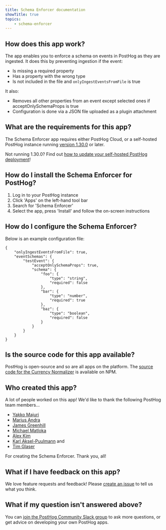 ```yaml
---
title: Schema Enforcer documentation
showTitle: true
topics:
    - schema-enforcer
---
```


## How does this app work?

The app enables you to enforce a schema on events in PostHog as they are ingested. It does this by preventing ingestion if the event:

- Is missing a required property
- Has a property with the wrong type
- Is not included in the file and ```onlyIngestEventsFromFile``` is true

It also:

- Removes all other properties from an event except selected ones if acceptOnlySchemaProps is true
- Configuration is done via a JSON file uploaded as a plugin attachment

## What are the requirements for this app?

The Schema Enforcer app requires either PostHog Cloud, or a self-hosted PostHog instance running [version 1.30.0](https://posthog.com/blog/the-posthog-array-1-30-0) or later. 

Not running 1.30.0? Find out [how to update your self-hosted PostHog deployment](https://posthog.com/docs/self-host/configure/upgrading-posthog)! 

## How do I install the Schema Enforcer for PostHog?

1. Log in to your PostHog instance
2. Click 'Apps' on the left-hand tool bar
3. Search for 'Schema Enforcer' 
4. Select the app, press 'Install' and follow the on-screen instructions

## How do I configure the Schema Enforcer?

Below is an example configuration file:

```
{
    "onlyIngestEventsFromFile": true,
    "eventSchemas": {
        "testEvent": {
            "acceptOnlySchemaProps": true,
            "schema": {
                "foo": {
                    "type": "string",
                    "required": false
                },
                "bar": {
                    "type": "number",
                    "required": true
                },
                "baz": {
                    "type": "boolean",
                    "required": false
                }
            } 
        }
    }
}
```

## Is the source code for this app available?

PostHog is open-source and so are all apps on the platform. The [source code for the Currency Normalizer](https://www.npmjs.com/package/@posthog/schema-enforcer-plugin) is available on NPM. 

## Who created this app?

A lot of people worked on this app! We'd like to thank the following PostHog team members...

- [Yakko Majuri](https://www.npmjs.com/~yakkomajuri)
- [Marius Andra](https://www.npmjs.com/~mariusandra)
- [James Greenhill](https://www.npmjs.com/~fuziontech)
- [Michael Matloka](https://www.npmjs.com/~twixes)
- [Alex Kim](https://www.npmjs.com/~alexkim205)
- [Karl Aksel-Puulmann](https://www.npmjs.com/~macobo) and
- [Tim Glaser](https://www.npmjs.com/~timgl)

For creating the Schema Enforcer. Thank you, all!

## What if I have feedback on this app?

We love feature requests and feedback! Please [create an issue](https://github.com/PostHog/posthog/issues/new?assignees=&labels=enhancement%2C+feature&template=feature_request.md) to tell us what you think. 

## What if my question isn't answered above?

You can [join the PostHog Community Slack group](/slack) to ask more questions, or get advice on developing your own PostHog apps.
